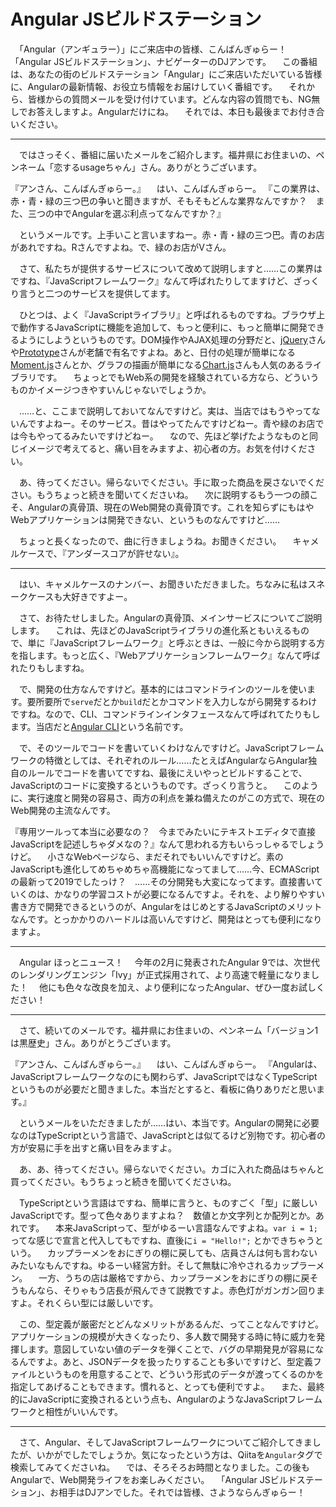 # Angular JSビルドステーション

　「Angular（アンギュラー）」にご来店中の皆様、こんばんぎゅらー！　「Angular JSビルドステーション」、ナビゲーターのDJアンです。
　この番組は、あなたの街のビルドステーション「Angular」にご来店いただいている皆様に、Angularの最新情報、お役立ち情報をお届けしていく番組です。
　それから、皆様からの質問メールを受け付けています。どんな内容の質問でも、NG無しでお答えしますよ。Angularだけにね。
　それでは、本日も最後までお付き合いください。

----

　ではさっそく、番組に届いたメールをご紹介します。福井県にお住まいの、ペンネーム「恋するusageちゃん」さん。ありがとうございます。

『アンさん、こんばんぎゅらー。』
　はい、こんばんぎゅらー。
『この業界は、赤・青・緑の三つ巴の争いと聞きますが、そもそもどんな業界なんですか？　また、三つの中でAngularを選ぶ利点ってなんですか？』

　というメールです。上手いこと言いますねー。赤・青・緑の三つ巴。青のお店があれですね。Rさんですよね。で、緑のお店がVさん。

　さて、私たちが提供するサービスについて改めて説明しますと……この業界はですね、『JavaScriptフレームワーク』なんて呼ばれたりしてますけど、ざっくり言うと二つのサービスを提供してます。

　ひとつは、よく『JavaScriptライブラリ』と呼ばれるものですね。ブラウザ上で動作するJavaScriptに機能を追加して、もっと便利に、もっと簡単に開発できるようにしようというものです。DOM操作やAJAX処理の分野だと、[jQuery](https://jquery.com/)さんや[Prototype](http://prototypejs.org/)さんが老舗で有名ですよね。あと、日付の処理が簡単になる[Moment.js](https://momentjs.com/)さんとか、グラフの描画が簡単になる[Chart.js](https://www.chartjs.org/)さんも人気のあるライブラリです。
　ちょっとでもWeb系の開発を経験されている方なら、どういうものかイメージつきやすいんじゃないでしょうか。

　……と、ここまで説明しておいてなんですけど。実は、当店ではもうやってないんですよねー。そのサービス。昔はやってたんですけどねー。青や緑のお店では今もやってるみたいですけどねー。
　なので、先ほど挙げたようなものと同じイメージで考えてると、痛い目をみますよ、初心者の方。お気を付けください。

　あ、待ってください。帰らないでください。手に取った商品を戻さないでください。もうちょっと続きを聞いてくださいね。
　次に説明するもう一つの顔こそ、Angularの真骨頂、現在のWeb開発の真骨頂です。これを知らずにもはやWebアプリケーションは開発できない、というものなんですけど……

　ちょっと長くなったので、曲に行きましょうね。お聞きください。
　キャメルケースで、『アンダースコアが許せない』。

----

　はい、キャメルケースのナンバー、お聞きいただきました。ちなみに私はスネークケースも大好きですよー。

　さて、お待たせしました。Angularの真骨頂、メインサービスについてご説明します。
　これは、先ほどのJavaScriptライブラリの進化系ともいえるもので、単に『JavaScriptフレームワーク』と呼ぶときは、一般に今から説明する方を指します。もっと広く、『Webアプリケーションフレームワーク』なんて呼ばれたりもしますね。

　で、開発の仕方なんですけど。基本的にはコマンドラインのツールを使います。要所要所で`serve`だとか`build`だとかコマンドを入力しながら開発するわけですね。なので、CLI、コマンドラインインタフェースなんて呼ばれてたりもします。当店だと[Angular CLI](https://cli.angular.io/)という名前です。

　で、そのツールでコードを書いていくわけなんですけど。JavaScriptフレームワークの特徴としては、それぞれのルール……たとえばAngularならAngular独自のルールでコードを書いてですね、最後にえいやっとビルドすることで、JavaScriptのコードに変換するというものです。ざっくり言うと。
　このように、実行速度と開発の容易さ、両方の利点を兼ね備えたのがこの方式で、現在のWeb開発の主流なんです。

『専用ツールって本当に必要なの？　今までみたいにテキストエディタで直接JavaScriptを記述しちゃダメなの？』なんて思われる方もいらっしゃるでしょうけど。
　小さなWebページなら、まだそれでもいいんですけど。素のJavaScriptも進化してめちゃめちゃ高機能になってまして……今、ECMAScriptの最新って2019でしたっけ？　……その分開発も大変になってます。直接書いていくのは、かなりの学習コストが必要になるんですよ。それを、より解りやすい書き方で開発できるというのが、AngularをはじめとするJavaScriptのメリットなんです。とっかかりのハードルは高いんですけど、開発はとっても便利になりますよ。

----

　Angular ほっとニュース！
　今年の2月に発表されたAngular 9では、次世代のレンダリングエンジン「Ivy」が正式採用されて、より高速で軽量になりました！
　他にも色々な改良を加え、より便利になったAngular、ぜひ一度お試しください！

----

　さて、続いてのメールです。福井県にお住まいの、ペンネーム「バージョン1は黒歴史」さん。ありがとうございます。

『アンさん、こんばんぎゅらー。』
　はい、こんばんぎゅらー。
『Angularは、JavaScriptフレームワークなのにも関わらず、JavaScriptではなくTypeScriptというものが必要だと聞きました。本当だとすると、看板に偽りありだと思います。』

　というメールをいただきましたが……はい、本当です。Angularの開発に必要なのはTypeScriptという言語で、JavaScriptとは似てるけど別物です。初心者の方が安易に手を出すと痛い目をみますよ。

　あ、あ、待ってください。帰らないでください。カゴに入れた商品はちゃんと買ってください。もうちょっと続きを聞いてくださいね。

　TypeScriptという言語はですね、簡単に言うと、ものすごく「型」に厳しいJavaScriptです。型って色々ありますよね？　数値とか文字列とか配列とか。あれです。
　本来JavaScriptって、型がゆるーい言語なんですよね。`var i = 1;` ってな感じで宣言と代入してもですね、直後に`i = "Hello!";` とかできちゃうという。
　カップラーメンをおにぎりの棚に戻しても、店員さんは何も言わないみたいなもんですね。ゆるーい経営方針。そして無駄に冷やされるカップラーメン。
　一方、うちの店は厳格ですから、カップラーメンをおにぎりの棚に戻そうもんなら、そりゃもう店長が飛んできて説教ですよ。赤色灯がガンガン回りますよ。それくらい型には厳しいです。

　この、型定義が厳密だとどんなメリットがあるんだ、ってことなんですけど。アプリケーションの規模が大きくなったり、多人数で開発する時に特に威力を発揮します。意図していない値のデータを弾くことで、バグの早期発見が容易になるんですよ。あと、JSONデータを扱ったりすることも多いですけど、型定義ファイルというものを用意することで、どういう形式のデータが渡ってくるのかを指定してあげることもできます。慣れると、とっても便利ですよ。
　また、最終的にJavaScriptに変換されるという点も、AngularのようなJavaScriptフレームワークと相性がいいんです。

----

　さて、Angular、そしてJavaScriptフレームワークについてご紹介してきましたが、いかがでしたでしょうか。気になったという方は、Qiitaを`Angular`タグで検索してみてくださいね。
　では、そろそろお時間となりました。この後もAngularで、Web開発ライフをお楽しみください。
　「Angular JSビルドステーション」、お相手はDJアンでした。それでは皆様、さようならんぎゅらー！
<!--stackedit_data:
eyJoaXN0b3J5IjpbMTY2OTY4MDE2OCwxNjM5MDk3NDE4LC0xMT
U4NTkxMzUxLC0xOTEyNDc1Njc2LC04MDQxODkxMTcsMTYyNTYx
NzA4OSwxNTQ4MzExNDc3LC0xNDAyMTM1OTY4LDEzNjM4MjEwOT
EsLTIwNTE5MzYxNDIsMjAzNzc1NDI4MSwtODM2NTk0NTI2LC0x
MDk0NzkyNTUsLTY3ODM1NDI0Myw5MjgyMDM3NDcsLTU1ODcwMD
IxNiwxNjcxNDQ2NzAyLC0yNzIyMjM2ODYsLTEyNzIzMDE4ODUs
LTkxNzU1MzM5Nl19
-->
